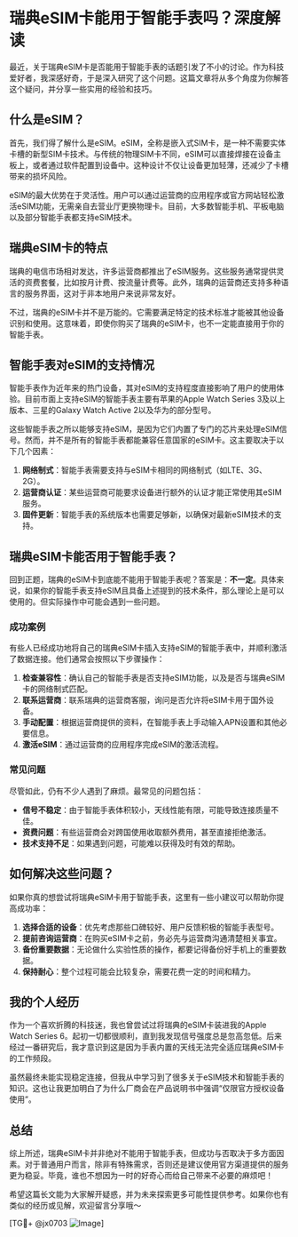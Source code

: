 # 瑞典eSIM卡能用于智能手表吗？深度解读

最近，关于瑞典eSIM卡是否能用于智能手表的话题引发了不小的讨论。作为科技爱好者，我深感好奇，于是深入研究了这个问题。这篇文章将从多个角度为你解答这个疑问，并分享一些实用的经验和技巧。

## 什么是eSIM？

首先，我们得了解什么是eSIM。eSIM，全称是嵌入式SIM卡，是一种不需要实体卡槽的新型SIM卡技术。与传统的物理SIM卡不同，eSIM可以直接焊接在设备主板上，或者通过软件配置到设备中。这种设计不仅让设备更加轻薄，还减少了卡槽带来的损坏风险。

eSIM的最大优势在于灵活性。用户可以通过运营商的应用程序或官方网站轻松激活eSIM功能，无需亲自去营业厅更换物理卡。目前，大多数智能手机、平板电脑以及部分智能手表都支持eSIM技术。

## 瑞典eSIM卡的特点

瑞典的电信市场相对发达，许多运营商都推出了eSIM服务。这些服务通常提供灵活的资费套餐，比如按月计费、按流量计费等。此外，瑞典的运营商还支持多种语言的服务界面，这对于非本地用户来说非常友好。

不过，瑞典的eSIM卡并不是万能的。它需要满足特定的技术标准才能被其他设备识别和使用。这意味着，即使你购买了瑞典的eSIM卡，也不一定能直接用于你的智能手表。

## 智能手表对eSIM的支持情况

智能手表作为近年来的热门设备，其对eSIM的支持程度直接影响了用户的使用体验。目前市面上支持eSIM的智能手表主要有苹果的Apple Watch Series 3及以上版本、三星的Galaxy Watch Active 2以及华为的部分型号。

这些智能手表之所以能够支持eSIM，是因为它们内置了专门的芯片来处理eSIM信号。然而，并不是所有的智能手表都能兼容任意国家的eSIM卡。这主要取决于以下几个因素：

1. **网络制式**：智能手表需要支持与eSIM卡相同的网络制式（如LTE、3G、2G）。
2. **运营商认证**：某些运营商可能要求设备进行额外的认证才能正常使用其eSIM服务。
3. **固件更新**：智能手表的系统版本也需要足够新，以确保对最新eSIM技术的支持。

## 瑞典eSIM卡能否用于智能手表？

回到正题，瑞典的eSIM卡到底能不能用于智能手表呢？答案是：**不一定**。具体来说，如果你的智能手表支持eSIM且具备上述提到的技术条件，那么理论上是可以使用的。但实际操作中可能会遇到一些问题。

### 成功案例

有些人已经成功地将自己的瑞典eSIM卡插入支持eSIM的智能手表中，并顺利激活了数据连接。他们通常会按照以下步骤操作：

1. **检查兼容性**：确认自己的智能手表是否支持eSIM功能，以及是否与瑞典eSIM卡的网络制式匹配。
2. **联系运营商**：联系瑞典的运营商客服，询问是否允许将eSIM卡用于国外设备。
3. **手动配置**：根据运营商提供的资料，在智能手表上手动输入APN设置和其他必要信息。
4. **激活eSIM**：通过运营商的应用程序完成eSIM的激活流程。

### 常见问题

尽管如此，仍有不少人遇到了麻烦。最常见的问题包括：

- **信号不稳定**：由于智能手表体积较小，天线性能有限，可能导致连接质量不佳。
- **资费问题**：有些运营商会对跨国使用收取额外费用，甚至直接拒绝激活。
- **技术支持不足**：如果遇到问题，可能难以获得及时有效的帮助。

## 如何解决这些问题？

如果你真的想尝试将瑞典eSIM卡用于智能手表，这里有一些小建议可以帮助你提高成功率：

1. **选择合适的设备**：优先考虑那些口碑较好、用户反馈积极的智能手表型号。
2. **提前咨询运营商**：在购买eSIM卡之前，务必先与运营商沟通清楚相关事宜。
3. **备份重要数据**：无论做什么实验性质的操作，都要记得备份好手机上的重要数据。
4. **保持耐心**：整个过程可能会比较复杂，需要花费一定的时间和精力。

## 我的个人经历

作为一个喜欢折腾的科技迷，我也曾尝试过将瑞典的eSIM卡装进我的Apple Watch Series 6。起初一切都很顺利，直到我发现信号强度总是忽高忽低。后来经过一番研究后，我才意识到这是因为手表内置的天线无法完全适应瑞典eSIM卡的工作频段。

虽然最终未能实现稳定连接，但我从中学习到了很多关于eSIM技术和智能手表的知识。这也让我更加明白了为什么厂商会在产品说明书中强调“仅限官方授权设备使用”。

## 总结

综上所述，瑞典eSIM卡并非绝对不能用于智能手表，但成功与否取决于多方面因素。对于普通用户而言，除非有特殊需求，否则还是建议使用官方渠道提供的服务更为稳妥。毕竟，谁也不想因为一时的好奇心而给自己带来不必要的麻烦吧！

希望这篇长文能为大家解开疑惑，并为未来探索更多可能性提供参考。如果你也有类似的经历或见解，欢迎留言分享哦～

[TG💪+ @jx0703 ![Image](https://github.com/user-attachments/assets/dbca1d08-cadb-493c-b0ec-ad6f7a83f270)]